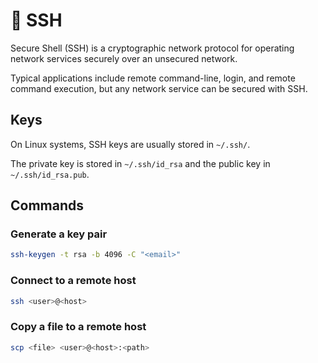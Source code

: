 # 🐚 SSH

Secure Shell (SSH) is a cryptographic network protocol for operating network services securely over an unsecured network.

Typical applications include remote command-line, login, and remote command execution, but any network service can be secured with SSH.

## Keys

On Linux systems, SSH keys are usually stored in `~/.ssh/`.

The private key is stored in `~/.ssh/id_rsa` and the public key in `~/.ssh/id_rsa.pub`.

## Commands

### Generate a key pair

```bash
ssh-keygen -t rsa -b 4096 -C "<email>"
```

### Connect to a remote host

```bash
ssh <user>@<host>
```

### Copy a file to a remote host

```bash
scp <file> <user>@<host>:<path>
```

